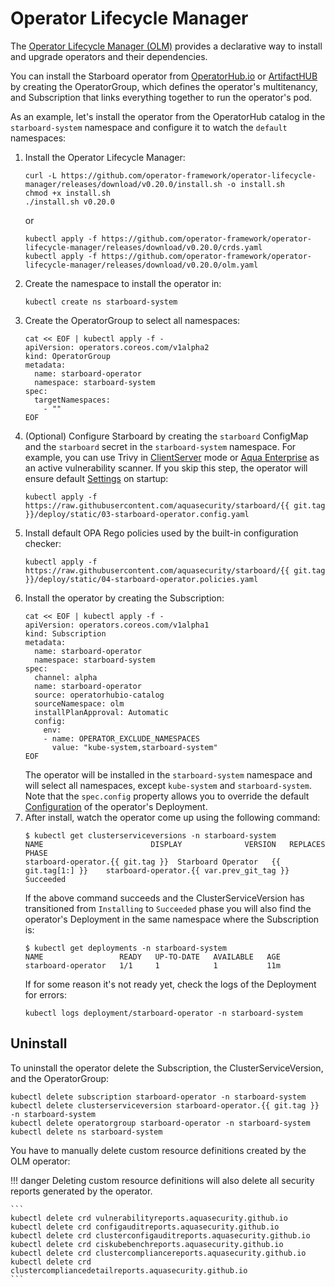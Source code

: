# Operator Lifecycle Manager

The [Operator Lifecycle Manager (OLM)][olm] provides a declarative way to install and upgrade operators and their
dependencies.

You can install the Starboard operator from [OperatorHub.io] or [ArtifactHUB] by creating the OperatorGroup, which
defines the operator's multitenancy, and Subscription that links everything together to run the operator's pod.

As an example, let's install the operator from the OperatorHub catalog in the `starboard-system` namespace and
configure it to watch the `default` namespaces:

1. Install the Operator Lifecycle Manager:
   ```
   curl -L https://github.com/operator-framework/operator-lifecycle-manager/releases/download/v0.20.0/install.sh -o install.sh
   chmod +x install.sh
   ./install.sh v0.20.0
   ```
   or
   ```
   kubectl apply -f https://github.com/operator-framework/operator-lifecycle-manager/releases/download/v0.20.0/crds.yaml
   kubectl apply -f https://github.com/operator-framework/operator-lifecycle-manager/releases/download/v0.20.0/olm.yaml
   ```
2. Create the namespace to install the operator in:
   ```
   kubectl create ns starboard-system
   ```
3. Create the OperatorGroup to select all namespaces:
   ```
   cat << EOF | kubectl apply -f -
   apiVersion: operators.coreos.com/v1alpha2
   kind: OperatorGroup
   metadata:
     name: starboard-operator
     namespace: starboard-system
   spec:
     targetNamespaces:
       - ""
   EOF
   ```
4. (Optional) Configure Starboard by creating the `starboard` ConfigMap and the `starboard` secret in
   the `starboard-system` namespace. For example, you can use Trivy
   in [ClientServer](./../../integrations/vulnerability-scanners/trivy.md#clientserver) mode or
   [Aqua Enterprise](./../../integrations/vulnerability-scanners/aqua-enterprise.md) as an active vulnerability scanner.
   If you skip this step, the operator will ensure default [Settings](./../../settings.md) on startup:
   ```
   kubectl apply -f https://raw.githubusercontent.com/aquasecurity/starboard/{{ git.tag }}/deploy/static/03-starboard-operator.config.yaml
   ```
5. Install default OPA Rego policies used by the built-in configuration checker:
   ```
   kubectl apply -f https://raw.githubusercontent.com/aquasecurity/starboard/{{ git.tag }}/deploy/static/04-starboard-operator.policies.yaml
   ```
6. Install the operator by creating the Subscription:
   ```
   cat << EOF | kubectl apply -f -
   apiVersion: operators.coreos.com/v1alpha1
   kind: Subscription
   metadata:
     name: starboard-operator
     namespace: starboard-system
   spec:
     channel: alpha
     name: starboard-operator
     source: operatorhubio-catalog
     sourceNamespace: olm
     installPlanApproval: Automatic
     config:
       env:
       - name: OPERATOR_EXCLUDE_NAMESPACES
         value: "kube-system,starboard-system"
   EOF
   ```
   The operator will be installed in the `starboard-system` namespace and will select all namespaces, except
   `kube-system` and `starboard-system`. Note that the `spec.config` property allows you to override the default
   [Configuration](./../configuration.md) of the operator's Deployment.
7. After install, watch the operator come up using the following command:
   ```console
   $ kubectl get clusterserviceversions -n starboard-system
   NAME                        DISPLAY              VERSION   REPLACES                     PHASE
   starboard-operator.{{ git.tag }}  Starboard Operator   {{ git.tag[1:] }}    starboard-operator.{{ var.prev_git_tag }}   Succeeded
   ```
   If the above command succeeds and the ClusterServiceVersion has transitioned from `Installing` to `Succeeded` phase
   you will also find the operator's Deployment in the same namespace where the Subscription is:
   ```console
   $ kubectl get deployments -n starboard-system
   NAME                 READY   UP-TO-DATE   AVAILABLE   AGE
   starboard-operator   1/1     1            1           11m
   ```
   If for some reason it's not ready yet, check the logs of the Deployment for errors:
   ```
   kubectl logs deployment/starboard-operator -n starboard-system
   ```

## Uninstall

To uninstall the operator delete the Subscription, the ClusterServiceVersion, and the OperatorGroup:

```
kubectl delete subscription starboard-operator -n starboard-system
kubectl delete clusterserviceversion starboard-operator.{{ git.tag }} -n starboard-system
kubectl delete operatorgroup starboard-operator -n starboard-system
kubectl delete ns starboard-system
```

You have to manually delete custom resource definitions created by the OLM operator:

!!! danger
    Deleting custom resource definitions will also delete all security reports generated by the operator.

    ```
    kubectl delete crd vulnerabilityreports.aquasecurity.github.io
    kubectl delete crd configauditreports.aquasecurity.github.io
    kubectl delete crd clusterconfigauditreports.aquasecurity.github.io
    kubectl delete crd ciskubebenchreports.aquasecurity.github.io
    kubectl delete crd clustercompliancereports.aquasecurity.github.io
    kubectl delete crd clustercompliancedetailreports.aquasecurity.github.io
    ```

[olm]: https://github.com/operator-framework/operator-lifecycle-manager/
[OperatorHub.io]: https://operatorhub.io/operator/starboard-operator/
[ArtifactHUB]: https://artifacthub.io/
